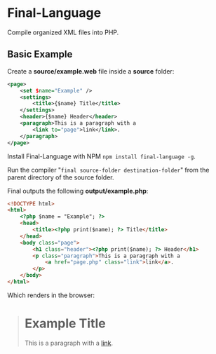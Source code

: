 # Final-Language

Compile organized XML files into PHP.

## Basic Example

Create a **source/example.web** file inside a **source** folder:

```xml
<page>
    <set $name="Example" />
    <settings>
        <title>{$name} Title</title>
    </settings>
    <header>{$name} Header</header>
    <paragraph>This is a paragraph with a
        <link to="page">link</link>.
    </paragraph>
</page>
```
Install Final-Language with NPM ```npm install final-language -g```.

Run the compiler "```final source-folder destination-folder```" from the parent directory of the source folder.

Final outputs the following **output/example.php**:

```html
<!DOCTYPE html>
<html>
    <?php $name = "Example"; ?>
    <head>
        <title><?php print($name); ?> Title</title>
    </head>
    <body class="page">
        <h1 class="header"><?php print($name); ?> Header</h1>
        <p class="paragraph">This is a paragraph with a
            <a href="page.php" class="link">link</a>.
        </p>
    </body>
</html>
```

Which renders in the browser:

># Example Title
>This is a paragraph with a [link](page.php).
